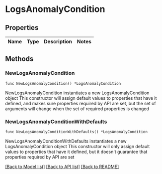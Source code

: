 # LogsAnomalyCondition

## Properties

Name | Type | Description | Notes
------------ | ------------- | ------------- | -------------

## Methods

### NewLogsAnomalyCondition

`func NewLogsAnomalyCondition() *LogsAnomalyCondition`

NewLogsAnomalyCondition instantiates a new LogsAnomalyCondition object
This constructor will assign default values to properties that have it defined,
and makes sure properties required by API are set, but the set of arguments
will change when the set of required properties is changed

### NewLogsAnomalyConditionWithDefaults

`func NewLogsAnomalyConditionWithDefaults() *LogsAnomalyCondition`

NewLogsAnomalyConditionWithDefaults instantiates a new LogsAnomalyCondition object
This constructor will only assign default values to properties that have it defined,
but it doesn't guarantee that properties required by API are set


[[Back to Model list]](../README.md#documentation-for-models) [[Back to API list]](../README.md#documentation-for-api-endpoints) [[Back to README]](../README.md)


